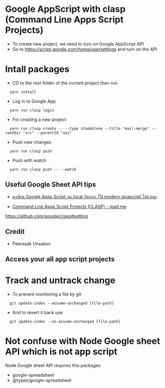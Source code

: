 # Google AppScript with clasp (Command Line Apps Script Projects)

- To create new project, we need to turn on Google AppScript API
- Go to https://script.google.com/home/usersettings and turn on the API

# Intall packages
- CD to the root folder of the current project then run
``` 
  yarn install 
```

- Log in to Google App
```
  yarn run clasp login
```

- For creating a new project
```
  yarn run clasp create -- --type standalone --title "mail-merge" --rootDir "src" --parentId "xxx"
```

- Push new changes
```
  yarn run clasp push
```

- Push with watch
```
  yarn run clasp push -- --watch
```

## Useful Google Sheet API tips
- [มาเขียน Google Apps Script บน local กันเถอะ (ใช้ modern javascript ได้ด้วยนะ](https://peerasak.com/post/modern-javascript-on-google-apps-script/)

- [Command Line Apps Script Projects (CLASP) - read me](https://github.com/google/clasp/blob/master/README.md)

https://github.com/google/clasp#setting

## Credit
- Peerasak Unsakon


## Access your all app script projects

# Track and untrack change
- To prevent monitoring a file by git
```
  git update-index --assume-unchanged [file-path]
```
- And to revert it back use
```
  git update-index --no-assume-unchanged [file-path]
```


# Not confuse with Node Google sheet API which is not app script
Node Google sheet API requires this packages
- google-spreadsheet
- @types/google-spreadsheet
